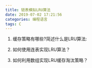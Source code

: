 ```yaml
---
title: 链表模拟LRU算法
date: 2019-07-02 17:21:56
categories: 编程语言
tags: C
---
```


1. 缓存策略有哪些?简述什么是LRU算法:

2. 如何使用连表实现LRU算法？

3. 如何利用数组实现LRU缓存淘汰策略？

